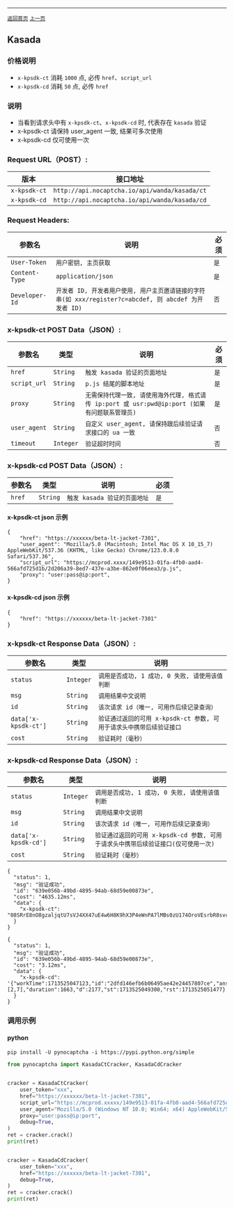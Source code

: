 ------

[`返回首页`](../README.md)    [`上一页`](perimeterx.md)

## Kasada

### 价格说明
* `x-kpsdk-ct` 消耗 `1000` 点, 必传 `href`、`script_url`
* `x-kpsdk-cd` 消耗 `50` 点, 必传 `href`

### 说明
* 当看到请求头中有 `x-kpsdk-ct`、`x-kpsdk-cd` 时, 代表存在 `kasada` 验证
* x-kpsdk-ct 请保持 user_agent 一致, 结果可多次使用
* x-kpsdk-cd 仅可使用一次


### Request URL（POST）:

| 版本               | 接口地址                                                    |
|------------------|---------------------------------------------------------|
| `x-kpsdk-ct` | `http://api.nocaptcha.io/api/wanda/kasada/ct` |
| `x-kpsdk-cd` | `http://api.nocaptcha.io/api/wanda/kasada/cd` |

### Request Headers:

| 参数名            | 说明                 | 必须  |
|----------------|--------------------|-----|
| `User-Token`   | `用户密钥, 主页获取`       | `是` |
| `Content-Type` | `application/json` | `是` |
| `Developer-Id` | `开发者 ID, 开发者用户使用, 用户主页邀请链接的字符串(如 xxx/register?c=abcdef, 则 abcdef 为开发者 ID)`           | `否` |

### x-kpsdk-ct POST Data（JSON）:

| 参数名          | 类型        | 说明                                                                                                                                                             | 必须  |
|--------------|-----------|-----------------------------|-----|
| `href`    | `String`  | `触发 kasada 验证的页面地址`    | `是` |
| `script_url`    | `String`  | `p.js 结尾的脚本地址`    | `是` |
| `proxy`    | `String`  | `无需保持代理一致, 请使用海外代理, 格式请传 ip:port 或 usr:pwd@ip:port (如果有问题联系管理员)` | `是` |
| `user_agent` | `String`  | `自定义 user_agent, 请保持跟后续验证请求接口的 ua 一致`       | `否` |
| `timeout` | `Integer`  | `验证超时时间`       | `否` |

### x-kpsdk-cd POST Data（JSON）:

| 参数名          | 类型        | 说明                                                                                                                                                             | 必须  |
|--------------|-----------|-----------------------------|-----|
| `href`    | `String`  | `触发 kasada 验证的页面地址`    | `是` |

#### x-kpsdk-ct json 示例

```
{
    "href": "https://xxxxxx/beta-lt-jacket-7301",
    "user_agent": "Mozilla/5.0 (Macintosh; Intel Mac OS X 10_15_7) AppleWebKit/537.36 (KHTML, like Gecko) Chrome/123.0.0.0 Safari/537.36",
    "script_url": "https://mcprod.xxxx/149e9513-01fa-4fb0-aad4-566afd725d1b/2d206a39-8ed7-437e-a3be-862e0f06eea3/p.js",
    "proxy": "user:pass@ip:port",
}
```

#### x-kpsdk-cd json 示例

```
{
    "href": "https://xxxxxx/beta-lt-jacket-7301"
}
```


### x-kpsdk-ct Response Data（JSON）:

| 参数名            | 类型        | 说明                            |
|----------------|-----------|-------------------------------|
| `status`       | `Integer` | `调用是否成功, 1 成功, 0 失败, 请使用该值判断` |
| `msg`          | `String`  | `调用结果中文说明`                    |
| `id`           | `String`  | `该次请求 id（唯一, 可用作后续记录查询）`      |
| `data['x-kpsdk-ct']`   | `String`  | `验证通过返回的可用 x-kpsdk-ct 参数, 可用于请求头中携带后续验证接口`    |
| `cost`         | `String`  | `验证耗时（毫秒）`                    |

### x-kpsdk-cd Response Data（JSON）:

| 参数名            | 类型        | 说明                            |
|----------------|-----------|-------------------------------|
| `status`       | `Integer` | `调用是否成功, 1 成功, 0 失败, 请使用该值判断` |
| `msg`          | `String`  | `调用结果中文说明`                    |
| `id`           | `String`  | `该次请求 id（唯一, 可用作后续记录查询）`      |
| `data['x-kpsdk-cd']`   | `String`  | `验证通过返回的可用 x-kpsdk-cd 参数, 可用于请求头中携带后续验证接口(仅可使用一次)`    |
| `cost`         | `String`  | `验证耗时（毫秒）`                    |


```
{
  "status": 1,
  "msg": "验证成功",
  "id": "639e056b-49bd-4895-94ab-68d59e00873e",
  "cost": "4635.12ms",
  "data": {
    "x-kpsdk-ct": "08SRrE8nO8gzaljqtU7sVJ4XX47uE4w6H8K9hX3P4eWnPA7lMBs0zU174OroVEsrbR8svcpGnY7g0j5nMojZVZWwzHyA2KxFxUDXW9SeuXGWMuaOXk3BZfry9GAyYK5oTMnE0JDQnXmaj5ilhfVD1Tbeq1XI2qS8fjugDL4"
  }
}
```

```
{
  "status": 1,
  "msg": "验证成功",
  "id": "639e056b-49bd-4895-94ab-68d59e00873e",
  "cost": "3.12ms",
  "data": {
    "x-kpsdk-cd": '{"workTime":1713525047123,"id":"2dfd146efb6b06495ae42e24457807ce","answers":[2,7],"duration":1663,"d":2177,"st":1713525049300,"rst":1713525051477}'
  }
}
```

### 调用示例

#### python

```shell
pip install -U pynocaptcha -i https://pypi.python.org/simple
```

```python
from pynocaptcha import KasadaCtCracker, KasadaCdCracker


cracker = KasadaCtCracker(
    user_token="xxx",
    href="https://xxxxxx/beta-lt-jacket-7301",
    script_url="https://mcprod.xxxxx/149e9513-01fa-4fb0-aad4-566afd725d1b/2d206a39-8ed7-437e-a3be-862e0f06eea3/p.js",
    user_agent="Mozilla/5.0 (Windows NT 10.0; Win64; x64) AppleWebKit/537.36 (KHTML, like Gecko) Chrome/124.0.0.0 Safari/537.36",
    proxy="user:pass@ip:port",
    debug=True,
)
ret = cracker.crack()
print(ret)


cracker = KasadaCdCracker(
    user_token="xxx",
    href="https://xxxxxx/beta-lt-jacket-7301",
    debug=True,
)
ret = cracker.crack()
print(ret)
```
